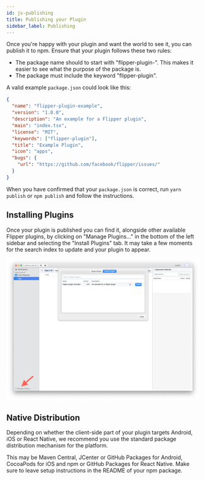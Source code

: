 ```yaml
---
id: js-publishing
title: Publishing your Plugin
sidebar_label: Publishing
---
```


Once you're happy with your plugin and want the world to see it,
you can publish it to npm. Ensure that your plugin follows these
two rules:

- The package name should to start with "flipper-plugin-". This makes
  it easier to see what the purpose of the package is.
- The package must include the keyword "flipper-plugin".

A valid example `package.json` could look like this:

```json
{
  "name": "flipper-plugin-example",
  "version": "1.0.0",
  "description": "An example for a Flipper plugin",
  "main": "index.tsx",
  "license": "MIT",
  "keywords": ["flipper-plugin"],
  "title": "Example Plugin",
  "icon": "apps",
  "bugs": {
    "url": "https://github.com/facebook/flipper/issues/"
  }
}
```

When you have confirmed that your `package.json` is correct,
run `yarn publish` or `npm publish` and follow the instructions.

## Installing Plugins

Once your plugin is published you can find it, alongside other
available Flipper plugins, by clicking on "Manage Plugins..."
in the bottom of the left sidebar and selecting the
"Install Plugins" tab. It may take a few moments for the
search index to update and your plugin to appear.

![Install plugins](/docs/assets/install-plugins.png)

## Native Distribution

Depending on whether the client-side part of your plugin targets
Android, iOS or React Native, we recommend you use the standard
package distribution mechanism for the platform.

This may be Maven Central, JCenter or GitHub Packages for Android,
CocoaPods for iOS and npm or GitHub Packages for React Native.
Make sure to leave setup instructions in the README of your
npm package.
